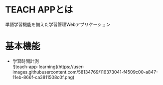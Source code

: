 <h1>TEACH APPとは</h1>
<p>単語学習機能を備えた学習管理Webアプリケーション</p>
<h1>基本機能</h1>
<ul>
<li>学習時間計測</li>
  ![teach-app-learning](https://user-images.githubusercontent.com/58134769/116373041-f4509c00-a847-11eb-866f-ca3811508c0f.png)
</ul>
